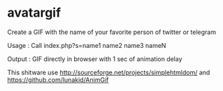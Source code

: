 # avatargif
Create a GIF with the name of your favorite person of twitter or telegram

Usage : 
Call index.php?s=name1 name2 name3 nameN

Output : 
GIF directly in browser with 1 sec of animation delay 

This shitware use http://sourceforge.net/projects/simplehtmldom/ and https://github.com/lunakid/AnimGif 
